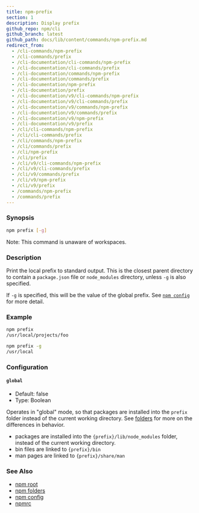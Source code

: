 ```yaml
---
title: npm-prefix
section: 1
description: Display prefix
github_repo: npm/cli
github_branch: latest
github_path: docs/lib/content/commands/npm-prefix.md
redirect_from:
  - /cli-commands/npm-prefix
  - /cli-commands/prefix
  - /cli-documentation/cli-commands/npm-prefix
  - /cli-documentation/cli-commands/prefix
  - /cli-documentation/commands/npm-prefix
  - /cli-documentation/commands/prefix
  - /cli-documentation/npm-prefix
  - /cli-documentation/prefix
  - /cli-documentation/v9/cli-commands/npm-prefix
  - /cli-documentation/v9/cli-commands/prefix
  - /cli-documentation/v9/commands/npm-prefix
  - /cli-documentation/v9/commands/prefix
  - /cli-documentation/v9/npm-prefix
  - /cli-documentation/v9/prefix
  - /cli/cli-commands/npm-prefix
  - /cli/cli-commands/prefix
  - /cli/commands/npm-prefix
  - /cli/commands/prefix
  - /cli/npm-prefix
  - /cli/prefix
  - /cli/v9/cli-commands/npm-prefix
  - /cli/v9/cli-commands/prefix
  - /cli/v9/commands/prefix
  - /cli/v9/npm-prefix
  - /cli/v9/prefix
  - /commands/npm-prefix
  - /commands/prefix
---
```


### Synopsis

```bash
npm prefix [-g]
```

Note: This command is unaware of workspaces.

### Description

Print the local prefix to standard output. This is the closest parent directory
to contain a `package.json` file or `node_modules` directory, unless `-g` is
also specified.

If `-g` is specified, this will be the value of the global prefix. See
[`npm config`](/cli/v9/commands/npm-config) for more detail.

### Example

```bash
npm prefix
/usr/local/projects/foo
```

```bash
npm prefix -g
/usr/local
```

### Configuration

#### `global`

* Default: false
* Type: Boolean

Operates in "global" mode, so that packages are installed into the `prefix`
folder instead of the current working directory. See
[folders](/cli/v9/configuring-npm/folders) for more on the differences in behavior.

* packages are installed into the `{prefix}/lib/node_modules` folder, instead
  of the current working directory.
* bin files are linked to `{prefix}/bin`
* man pages are linked to `{prefix}/share/man`

### See Also

* [npm root](/cli/v9/commands/npm-root)
* [npm folders](/cli/v9/configuring-npm/folders)
* [npm config](/cli/v9/commands/npm-config)
* [npmrc](/cli/v9/configuring-npm/npmrc)
